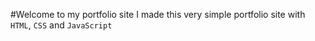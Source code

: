 #Welcome to my portfolio site
I made this very simple portfolio site with `HTML`, `CSS` and `JavaScript`
